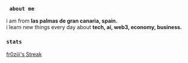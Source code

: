 ### `` about me``
i am from **las palmas de gran canaria, spain.**  
i learn new things every day about **tech, ai, web3, economy, business.**  

### `` stats ``
[fr0ziii's Streak](https://github-readme-streak-stats.herokuapp.com/?user=fr0ziii&theme=dark&hide_border=true)<br/>
